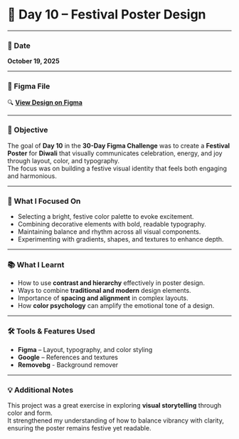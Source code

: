 # 🎊 Day 10 – Festival Poster Design  

---

### 📅 Date  
**October 19, 2025**  

---

### 🔗 Figma File  
🔍 [**View Design on Figma**](#https://www.figma.com/design/C3a71zqzVbOVsLmUW60jlD/Diwali-Poster?node-id=0-1&t=1cNbyJqiBUCxwhu8-1)  

---

### 🎯 Objective  
The goal of **Day 10** in the **30-Day Figma Challenge** was to create a **Festival Poster** for **Diwali** that visually communicates celebration, energy, and joy through layout, color, and typography.  
The focus was on building a festive visual identity that feels both engaging and harmonious.  

---

### 🔧 What I Focused On  
- Selecting a bright, festive color palette to evoke excitement.  
- Combining decorative elements with bold, readable typography.  
- Maintaining balance and rhythm across all visual components.  
- Experimenting with gradients, shapes, and textures to enhance depth.  

---

### 📚 What I Learnt  
- How to use **contrast and hierarchy** effectively in poster design.  
- Ways to combine **traditional and modern** design elements.  
- Importance of **spacing and alignment** in complex layouts.  
- How **color psychology** can amplify the emotional tone of a design.  

---

### 🛠️ Tools & Features Used  
- **Figma** – Layout, typography, and color styling  
- **Google** – References and textures
- **Removebg** - Background remover  

---

### 💡 Additional Notes  
This project was a great exercise in exploring **visual storytelling** through color and form.  
It strengthened my understanding of how to balance vibrancy with clarity, ensuring the poster remains festive yet readable.  
